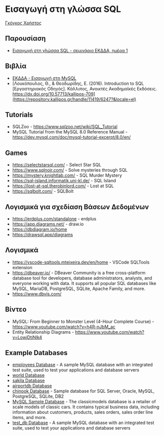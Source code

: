 # Εισαγωγή στη γλώσσα SQL

[Γκόγκος Χρήστος](https://chgogos.github.io/)

## Παρουσίαση
* [Εισαγωγή στη γλώσσα SQL - σεμινάριο ΕΚΔΔΑ, ημέρα 1](./resources//Εισαγωγή%20στη%20γλώσσα%20SQL.pdf) 

## Βιβλία
* [ΕΚΔΔΑ - Εισαγωγή στη MySQL](https://resources.ekdd.gr/index.php/2021-06-03-10-59-02/79-mysql)
* [Λουκόπουλος, Θ., & Θεοδωρίδης, Ε. (2016). Introduction to SQL [Εργαστηριακός Οδηγός]. Κάλλιπος, Ανοικτές Ακαδημαϊκές Εκδόσεις. https://dx.doi.org/10.57713/kallipos-709](https://repository.kallipos.gr/handle/11419/6247?&locale=el)

## Tutorials
* SQLZoo - https://www.sqlzoo.net/wiki/SQL_Tutorial
* MySQL Tutorial from the MySQL 8.0 Reference Manual - https://dev.mysql.com/doc/mysql-tutorial-excerpt/8.0/en/

## Games
* https://selectstarsql.com/ - Select Star SQL
* https://www.sqlnoir.com/ - Solve mysteries through SQL
* https://mystery.knightlab.com/ - SQL Murder Mystery
* https://sql-island.informatik.uni-kl.de/ - SQL Island
* https://lost-at-sql.therobinlord.com/ - Lost at SQL
* https://sqlbolt.com/ - SQLBolt

## Λογισμικά για σχεδίαση Βάσεων Δεδομένων
* https://erdplus.com/standalone - erdplus
* https://app.diagrams.net/ - draw.io
* https://dbdiagram.io/home
* https://drawsql.app/diagrams

## Λογισμικά 
* https://vscode-sqltools.mteixeira.dev/en/home - VSCode SQLTools extension
* https://dbeaver.io/ - DBeaver Community is a free cross-platform database tool for developers, database administrators, analysts, and everyone working with data. It supports all popular SQL databases like MySQL, MariaDB, PostgreSQL, SQLite, Apache Family, and more.
* https://www.dbvis.com/ 


## Βίντεο
* MySQL: From Beginner to Monster Level (4-Hour Complete Course) - https://www.youtube.com/watch?v=h4R-nJbM_ac
* Entity Relationship Diagrams - https://www.youtube.com/watch?v=LowjDtiNlk4


## Example Databases
* [employees Database](https://github.com/datacharmer/test_db) - A sample MySQL database with an integrated test suite, used to test your applications and database servers
* [world Database](https://dev.mysql.com/doc/world-setup/en/)
* [sakila Database](https://dev.mysql.com/doc/sakila/en/)
* [airportdb Database](https://dev.mysql.com/doc/airportdb/en/)
* [chinook Database](https://github.com/lerocha/chinook-database) - Sample database for SQL Server, Oracle, MySQL, PostgreSQL, SQLite, DB2
* [MySQL Sample Database](https://www.mysqltutorial.org/getting-started-with-mysql/mysql-sample-database/) - The classicmodels database is a retailer of scale models of classic cars. It contains typical business data, including information about customers, products, sales orders, sales order line items, and more.
* [test_db Database](https://github.com/datacharmer/test_db) - A sample MySQL database with an integrated test suite, used to test your applications and database servers
